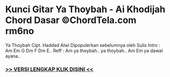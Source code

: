
 # Kunci Gitar Ya Thoybah - Ai Khodijah Chord Dasar ©ChordTela.com rm6no


Ya Thoybah Cipt. Haddad Alwi Dipopulerkan sebelumnya oleh Sulis Intro : Am Em G Dm F Dm E.. Reff : Am ya thoybah.. ya thoybah.. Am Em ya dawal ayana..

###  <a href="https://shortlighzx.web.app?sq=Kunci Gitar Ya Thoybah - Ai Khodijah Chord Dasar ©ChordTela.com"> >> VERSI LENGKAP KLIK DISINI << </a>
